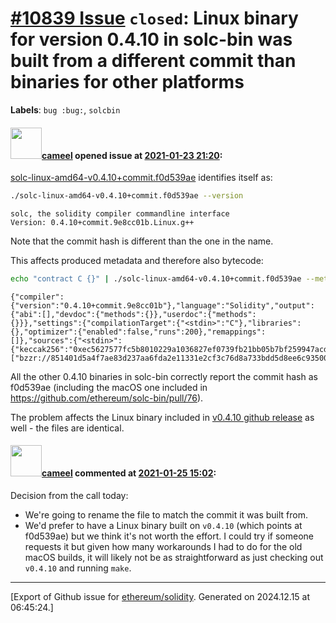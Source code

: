 # [\#10839 Issue](https://github.com/ethereum/solidity/issues/10839) `closed`: Linux binary for version 0.4.10 in solc-bin was built from a different commit than binaries for other platforms
**Labels**: `bug :bug:`, `solcbin`


#### <img src="https://avatars.githubusercontent.com/u/137030?v=4" width="50">[cameel](https://github.com/cameel) opened issue at [2021-01-23 21:20](https://github.com/ethereum/solidity/issues/10839):

[solc-linux-amd64-v0.4.10+commit.f0d539ae](https://github.com/ethereum/solc-bin/blob/gh-pages/linux-amd64/solc-linux-amd64-v0.4.10+commit.f0d539ae) identifies itself as:

``` bash
./solc-linux-amd64-v0.4.10+commit.f0d539ae --version
```
```
solc, the solidity compiler commandline interface
Version: 0.4.10+commit.9e8cc01b.Linux.g++
```
Note that the commit hash is different than the one in the name.

This affects produced metadata and therefore also bytecode:
``` bash
echo "contract C {}" | ./solc-linux-amd64-v0.4.10+commit.f0d539ae --metadata -
```
```
{"compiler":{"version":"0.4.10+commit.9e8cc01b"},"language":"Solidity","output":{"abi":[],"devdoc":{"methods":{}},"userdoc":{"methods":{}}},"settings":{"compilationTarget":{"<stdin>":"C"},"libraries":{},"optimizer":{"enabled":false,"runs":200},"remappings":[]},"sources":{"<stdin>":{"keccak256":"0xec5627577fc5b8010229a1036827ef0739fb21bb05b7bf259947acdded145877","urls":["bzzr://851401d5a4f7ae83d237aa6fda2e11331e2cf3c76d8a733bdd5d8ee6c93500f7"]}},"version":1}
```

All the other 0.4.10 binaries in solc-bin correctly report the commit hash as f0d539ae (including the macOS one included in https://github.com/ethereum/solc-bin/pull/76).

The problem affects the Linux binary included in [v0.4.10 github release](https://github.com/ethereum/solidity/releases/tag/v0.4.10) as well - the files are identical.

#### <img src="https://avatars.githubusercontent.com/u/137030?v=4" width="50">[cameel](https://github.com/cameel) commented at [2021-01-25 15:02](https://github.com/ethereum/solidity/issues/10839#issuecomment-766877359):

Decision from the call today:
- We're going to rename the file to match the commit it was built from.
- We'd prefer to have a Linux binary built on `v0.4.10` (which points at f0d539ae) but we think it's not worth the effort. I could try if someone requests it but given how many workarounds I had to do for the old macOS builds, it will likely not be as straightforward as just checking out `v0.4.10` and running `make`.


-------------------------------------------------------------------------------



[Export of Github issue for [ethereum/solidity](https://github.com/ethereum/solidity). Generated on 2024.12.15 at 06:45:24.]
